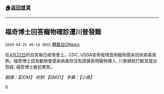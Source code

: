 ###  [:house:返回首頁](https://github.com/ourhimalayas/txt)
---

## 福奇博士回答寵物確診遭川普發難
`2020-04-25 06:14 GM31` [轉載自GNews](https://gnews.org/zh-hant/184091/)

在[4月22日](https://www.youtube.com/watch?v=JWf5WaqpskY)的白宮每日疫情會上，CDC, USDA宣佈發現首例寵物感染冠狀病毒案例。福奇博士認為動物會感染病毒但沒有證據表明寵物傳人, 川普總統打斷並提出質疑, 福奇博士尷尬應答。

*翻譯：【DDM】  校對:【GM31】 字幕：【小南】*

0
